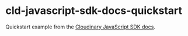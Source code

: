 # cld-javascript-sdk-docs-quickstart

Quickstart example from the [Cloudinary JavaScript SDK docs](https://cloudinary.com/documentation/javascript_quick_start).
